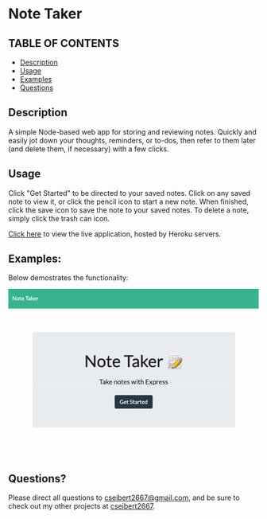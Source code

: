# Note Taker

## TABLE OF CONTENTS
* [Description](#description)
* [Usage](#usage)
* [Examples](#examples)
* [Questions](#questions)

## Description
A simple Node-based web app for storing and reviewing notes. Quickly and easily jot down your thoughts, reminders, or to-dos, then refer to them later (and delete them, if necessary) with a few clicks. 

## Usage
Click "Get Started" to be directed to your saved notes. Click on any saved note to view it, or click the pencil icon to start a new note. When finished, click the save icon to save the note to your saved notes. To delete a note, simply click the trash can icon. 

[Click here](https://boiling-taiga-50822.herokuapp.com/) to view the live application, hosted by Heroku servers.

## Examples:
Below demostrates the functionality:

![functionality-gif](./assets/notetaker.gif)

## Questions?
Please direct all questions to cseibert2667@gmail.com, and be sure to check out my other projects at [cseibert2667](https://www.github.com/cseibert2667).
